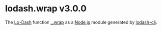 # lodash.wrap v3.0.0

The [Lo-Dash](https://lodash.com/) function [_.wrap](http://lodash.com/docs#wrap) as a [Node.js](http://nodejs.org/) module generated by [lodash-cli](https://www.npmjs.com/package/lodash-cli).
